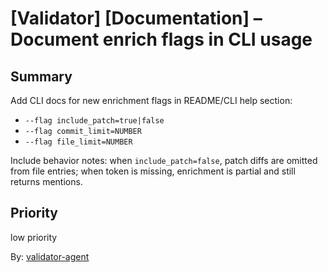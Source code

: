 # [Validator] [Documentation] – Document enrich flags in CLI usage

## Summary

Add CLI docs for new enrichment flags in README/CLI help section:

- `--flag include_patch=true|false`
- `--flag commit_limit=NUMBER`
- `--flag file_limit=NUMBER`

Include behavior notes: when `include_patch=false`, patch diffs are omitted from file entries; when token is missing, enrichment is partial and still returns mentions.

## Priority

low priority

By: [validator-agent](https://app.a5c.ai/a5c/agents/development/validator-agent)
